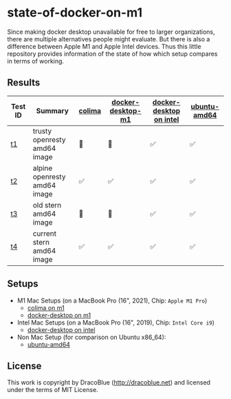 # state-of-docker-on-m1

Since making docker desktop unavailable for free to larger organizations, there are multiple alternatives people might
evaluate. But there is also a difference between Apple M1 and Apple Intel devices. Thus this little repository provides
information of the state of how which setup compares in terms of working.

## Results

| Test ID             | Summary                      | [colima](./setups/colima-m1.md)  | [docker-desktop-m1](./setups/docker-desktop-m1.md) | [docker-desktop on intel](./setups/docker-desktop-intel.md) | [ubuntu-amd64](./setups/ubuntu-amd64.md) |
|---------------------|------------------------------|----------------------------------|---------------------------------------------------|-------------------------------------------------------------|-----------------------------------------|
| [t1](./tests/t1.sh) | trusty openresty amd64 image | 🛑                               | 🛑                                                  | ✅                                                           | ✅                                         |
| [t2](./tests/t2.sh) | alpine openresty amd64 image | ✅                               | ✅                                                  | ✅                                                           | ✅                                         |
| [t3](./tests/t3.sh) | old stern amd64 image        | 🛑                               | 🛑                                                  | ✅                                                           | ✅                                         |
| [t4](./tests/t4.sh) | current stern amd64 image    | ✅                               | ✅                                                  | ✅                                                           | ✅                                         |

## Setups

* M1 Mac Setups (on a MacBook Pro (16", 2021), Chip: `Apple M1 Pro`)
  * [colima on m1](./setups/colima-m1.md)
  * [docker-desktop on m1](./setups/docker-desktop-m1.md)
* Intel Mac Setups (on a MacBook Pro (16", 2019), Chip: `Intel Core i9`)
  * [docker-desktop on intel](./setups/docker-desktop-intel.md)
* Non Mac Setup (for comparison on Ubuntu x86_64):
  * [ubuntu-amd64](./setups/ubuntu-amd64.md)

## License

This work is copyright by DracoBlue (http://dracoblue.net) and licensed under the terms of MIT License.